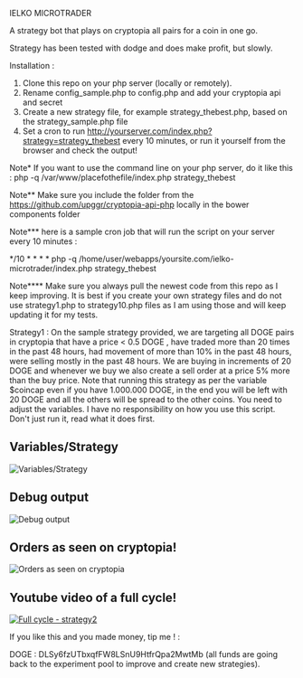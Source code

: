 IELKO MICROTRADER

A strategy bot that plays on cryptopia all pairs for a coin in one go.

Strategy has been tested with dodge and does make profit, but slowly.

Installation :
1. Clone this repo on your php server (locally or remotely).
2. Rename config_sample.php to config.php and add your cryptopia api and secret
3. Create a new strategy file, for example strategy_thebest.php, based on the strategy_sample.php file
4. Set a cron to run http://yourserver.com/index.php?strategy=strategy_thebest every 10 minutes, or run it yourself from the browser and check the output!

Note* If you want to use the command line on your php server, do it like this : php -q /var/www/placefothefile/index.php strategy_thebest

Note** Make sure you include the folder from the https://github.com/upggr/cryptopia-api-php locally in the bower components folder

Note*** here is a sample cron job that will run the script on your server every 10 minutes :

*/10 * * * * php -q /home/user/webapps/yoursite.com/ielko-microtrader/index.php strategy_thebest

Note**** Make sure you always pull the newest code from this repo as I keep improving. It is best if you create your own strategy files and do not use strategy1.php to strategy10.php files as I am using those and will keep updating it for my tests.


Strategy1 :
On the sample strategy provided,
we are targeting all DOGE pairs in cryptopia that have a price < 0.5 DOGE , have traded more than 20 times in the past 48 hours, had movement of more than 10% in the past 48 hours, were selling mostly in the past 48 hours. We are buying in increments of 20 DOGE and whenever we buy we also create a sell order at a price 5% more than the buy price.
Note that running this strategy as per the variable $coincap even if you have 1.000.000 DOGE, in the end you will be left with 20 DOGE and all the others will be spread to the other coins. You need to adjust the variables. I have no responsibility on how you use this script. Don't just run it, read what it does first.

Variables/Strategy
---
![Variables/Strategy](https://github.com/upggr/ielko-microtrader/blob/master/screenshots/vars.png)


Debug output
---
![Debug output](https://github.com/upggr/ielko-microtrader/blob/master/screenshots/web.png)


Orders as seen on cryptopia!
---
![Orders as seen on cryptopia](https://github.com/upggr/ielko-microtrader/blob/master/screenshots/cryptopia.png)


Youtube video of a full cycle!
---
[![Full cycle - strategy2](https://img.youtube.com/vi/-79Iq_Bf5FQ/0.jpg)](https://youtu.be/-79Iq_Bf5FQ)


If you like this and you made money, tip me ! :

DOGE : DLSy6fzUTbxqfFW8LSnU9HtfrQpa2MwtMb   (all funds are going back to the experiment pool to improve and create new strategies).
